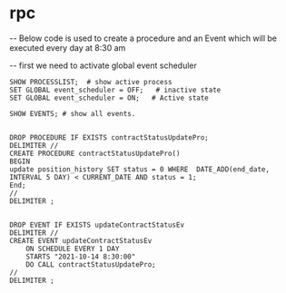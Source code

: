 # rpc

-- Below code is used to create a procedure and an Event which will be executed every day at 8:30 am

-- first we need to activate global event scheduler 

    SHOW PROCESSLIST;  # show active process
    SET GLOBAL event_scheduler = OFF;   # inactive state
    SET GLOBAL event_scheduler = ON;   # Active state

    SHOW EVENTS; # show all events.


    DROP PROCEDURE IF EXISTS contractStatusUpdatePro;
    DELIMITER //
    CREATE PROCEDURE contractStatusUpdatePro()
    BEGIN
    update position_history SET status = 0 WHERE  DATE_ADD(end_date, INTERVAL 5 DAY) < CURRENT_DATE AND status = 1;
    End;
    //
    DELIMITER ;


    DROP EVENT IF EXISTS updateContractStatusEv
    DELIMITER //
    CREATE EVENT updateContractStatusEv
        ON SCHEDULE EVERY 1 DAY
        STARTS "2021-10-14 8:30:00"
        DO CALL contractStatusUpdatePro;
    //
    DELIMITER ;

    